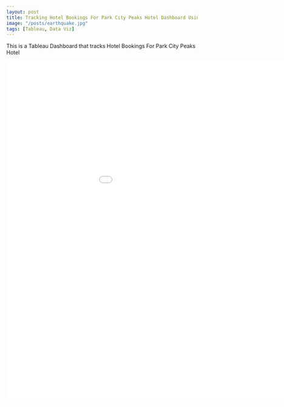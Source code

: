 ```yaml
---
layout: post
title: Tracking Hotel Bookings For Park City Peaks Hotel Dashboard Using Tableau
image: "/posts/earthquake.jpg"
tags: [Tableau, Data Viz]
---
```

This is a Tableau Dashboard that tracks Hotel Bookings For Park City Peaks Hotel
<iframe seamless frameborder="0" src="[https://public.tableau.com/views/DSIEarthquakeDashboard/DSIEarthquakeTracker?:embed=yes&:display_count=yes&:showVizHome=no](https://public.tableau.com/views/HotelBookings_17231926384270/HotelBookingsDashboard?:language=en-US&publish=yes&:sid=&:redirect=auth&:display_count=n&:origin=viz_share_link)" width = '1090' height = '900'></iframe>
